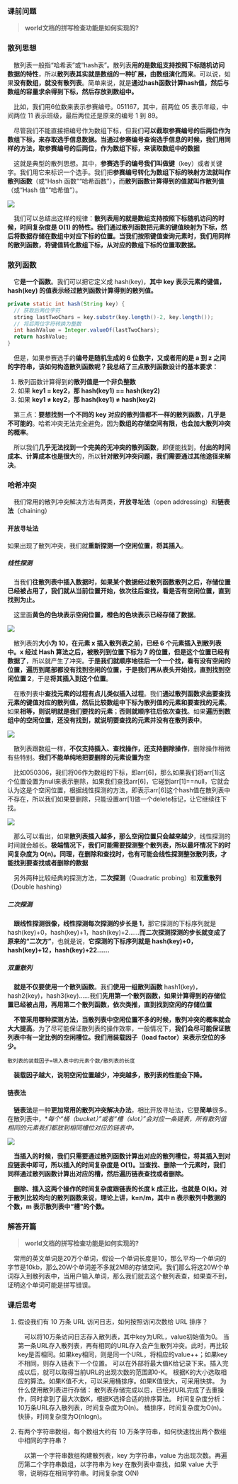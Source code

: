 ### 课前问题

> **world文档的拼写检查功能是如何实现的?**



### 散列思想

&emsp;散列表一般指“哈希表”或“hash表”。散列表**用的是数组支持按照下标随机访问数据的特性**，所以**散列表其实就是数组的一种扩展，由数组演化而来**。可以说，如果**没有数组，就没有散列表**。简单来说，就是**通过hash函数计算hash值，然后与数组的容量求余得到下标，然后存放到数组中。**

&emsp;比如，我们用6位数来表示参赛编号。051167，其中，前两位 05 表示年级，中间两位 11 表示班级，最后两位还是原来的编号 1 到 89。

&emsp;尽管我们不能直接把编号作为数组下标，但我们**可以截取参赛编号的后两位作为数组下标，来存取选手信息数据。当通过参赛编号查询选手信息的时候，我们用同样的方法，取参赛编号的后两位，作为数组下标，来读取数组中的数据**

&emsp;这就是典型的散列思想。其中，**参赛选手的编号我们叫做键**（key）或者关键字。我们用它来标识一个选手。我们把**参赛编号转化为数组下标的映射方法就叫作散列函数**（或“Hash 函数”“哈希函数”），而**散列函数计算得到的值就叫作散列值**（或“Hash 值”“哈希值”）。

![](https://i.loli.net/2020/10/08/vGKfEVWhpitkJP5.jpg)

&emsp;我们可以总结出这样的规律：**散列表用的就是数组支持按照下标随机访问的时候，时间复杂度是 O(1) 的特性。我们通过散列函数把元素的键值映射为下标，然后将数据存储在数组中对应下标的位置。当我们按照键值查询元素时，我们用同样的散列函数，将键值转化数组下标，从对应的数组下标的位置取数据。**



### 散列函数

&emsp;它**是一个函数**。我们可以把它定义成 hash(key)，**其中 key 表示元素的键值，hash(key) 的值表示经过散列函数计算得到的散列值。**

```java
private static int hash(String key) {
  // 获取后两位字符
  string lastTwoChars = key.substr(key.length()-2, key.length());
  // 将后两位字符转换为整数
  int hashValue = Integer.valueOf(lastTwoChars);
  return hashValue;
}
```

&emsp;但是，如果参赛选手的**编号是随机生成的 6 位数字，又或者用的是 a 到 z 之间的字符串，该如何构造散列函数呢？我总结了三点散列函数设计的基本要求：**

1. 散列函数计算得到的**散列值是一个非负整数**
2. 如果 **key1 = key2，那 hash(key1) == hash(key2)**
3. 如果 **key1 ≠ key2，那 hash(key1) ≠ hash(key2)**

&emsp;第三点：**要想找到一个不同的 key 对应的散列值都不一样的散列函数，几乎是不可能的**。哈希冲突无法完全避免，因为**数组的存储空间有限，也会加大散列冲突的概率**。

&emsp;所以我们**几乎无法找到一个完美的无冲突的散列函数**，即便能找到，**付出的时间成本、计算成本也是很大**的，所以**针对散列冲突问题，我们需要通过其他途径来解决**。



### 哈希冲突

&emsp;我们常用的散列冲突解决方法有两类，**开放寻址法**（open addressing）和**链表法**（chaining）

#### **开放寻址法**

如果出现了散列冲突，我们就**重新探测一个空闲位置，将其插入**。

##### **线性探测**

&emsp;当我们**往散列表中插入数据时，如果某个数据经过散列函数散列之后，存储位置已经被占用了，我们就从当前位置开始，依次往后查找，看是否有空闲位置，直到找到为止。**

&emsp;这里面**黄色的色块表示空闲位置，橙色的色块表示已经存储了数据**。

![](https://i.loli.net/2020/10/08/Hg1UGKYnhbdPMze.jpg)

&emsp;散列表的**大小为 10，在元素 x 插入散列表之前，已经 6 个元素插入到散列表中。x 经过 Hash 算法之后，被散列到位置下标为 7 的位置，但是这个位置已经有数据了**，所以就产生了冲突。**于是我们就顺序地往后一个一个找，看有没有空闲的位置，遍历到尾部都没有找到空闲的位置，于是我们再从表头开始找，直到找到空闲位置 2**，于是**将其插入到这个位置**。

&emsp;在散列表中**查找元素的过程有点儿类似插入过程**。我们**通过散列函数求出要查找元素的键值对应的散列值，然后比较数组中下标为散列值的元素和要查找的元素**。如果**相等，则说明就是我们要找的元素**；**否则就顺序往后依次查找**。如果**遍历到数组中的空闲位置，还没有找到，就说明要查找的元素并没有在散列表中**。

![](https://i.loli.net/2020/10/08/lHvBu2c1M9T4P8C.jpg)

&emsp;散列表跟数组一样，**不仅支持插入、查找操作，还支持删除操作**，删除操作稍微有些特别。**我们不能单纯地把要删除的元素设置为空**

&emsp;比如050306，我们将06作为数组的下标，即arr[6]，那么如果我们将arr[1]这个位置设置为null来表示删除，如果我们查找arr[6]，它碰到arr[1]==null，它就会认为这是个空闲位置，根据线性探测的方法，即表示arr[6]这个hash值在散列表中不存在，所以我们如果要删除，只能设置arr[1]做一个delete标记，让它继续往下找。

![](https://i.loli.net/2020/10/08/VpCOlmIwHk17M6N.jpg)

&emsp;那么可以看出，如果**散列表插入越多，那么空闲位置只会越来越少**，线性探测的时间就会越长。**极端情况下，我们可能需要探测整个散列表，所以最坏情况下的时间复杂度为 O(n)。同理，在删除和查找时，也有可能会线性探测整张散列表，才能找到要查找或者删除的数据**

&emsp;另外两种比较经典的探测方法，**二次探测**（Quadratic probing）和**双重散列**（Double hashing）

##### 二次探测

&emsp;**跟线性探测很像，线性探测每次探测的步长是 1**，那它探测的下标序列就是 hash(key)+0，hash(key)+1，hash(key)+2……**而二次探测探测的步长就变成了原来的“二次方”**，也就是说，**它探测的下标序列就是 hash(key)+0，hash(key)+12，hash(key)+22……**

##### 双重散列

&emsp;**就是不仅要使用一个散列函数**。我们**使用一组散列函数** hash1(key)，hash2(key)，hash3(key)……我们**先用第一个散列函数，如果计算得到的存储位置已经被占用，再用第二个散列函数，依次类推，直到找到空闲的存储位置**

&emsp;**不管采用哪种探测方法，当散列表中空闲位置不多的时候，散列冲突的概率就会大大提高**。为了尽可能保证散列表的操作效率，一般情况下，**我们会尽可能保证散列表中有一定比例的空闲槽位。我们用装载因子（load factor）来表示空位的多少。**

```
散列表的装载因子=填入表中的元素个数/散列表的长度
```

&emsp;**装载因子越大，说明空闲位置越少，冲突越多，散列表的性能会下降。**



#### 链表法

&emsp;**链表法**是一种**更加常用的散列冲突解决办法**，相比开放寻址法，它要**简单**很多。在散列表中，**每个“桶（bucket）”或者“槽（slot）”会对应一条链表，所有散列值相同的元素我们都放到相同槽位对应的链表中。*

![](https://i.loli.net/2020/10/08/CoKhRdB9F6DOQ4L.jpg)

&emsp;**当插入的时候，我们只需要通过散列函数计算出对应的散列槽位，将其插入到对应链表中即可，所以插入的时间复杂度是 O(1)。当查找、删除一个元素时，我们同样通过散列函数计算出对应的槽，然后遍历链表查找或者删除。**

&emsp;**删除、插入这两个操作的时间复杂度跟链表的长度 k 成正比，也就是 O(k)。对于散列比较均匀的散列函数来说，理论上讲，k=n/m，其中 n 表示散列中数据的个数，m 表示散列表中“槽”的个数。**



### 解答开篇

> **world文档的拼写检查功能是如何实现的?**

&emsp;常用的英文单词是20万个单词，假设一个单词长度是10，那么平均一个单词的字节是10kb，那么20W个单词差不多就2MB的存储空间。我们那么将这20W个单词存入到散列表中，当用户输入单词，那么我们就去这个散列表查，如果查不到，证明这个单词可能是拼写错误。



### 课后思考

1. 假设我们有 10 万条 URL 访问日志，如何按照访问次数给 URL 排序？

   &emsp;可以将10万条访问日志存入散列表，其中key为URL，value初始值为0。 当第一条URL存入散列表，再有相同的URL存入会产生散列冲突。此时，再比较key是否相同。如果key相同，则是同一个URL，将相应的value++；如果key不相同，则存入链表下一个位置。 可以在外部将最大值K给记录下来。插入完成以后，就可以取得当前URL的出现次数的范围即0-K。 根据K的大小选取相应的算法。如果K值不大，可以采用桶排序。如果K值很大，可采用快排。 为什么使用散列表进行存储： 散列表存储完成以后，已经对URL完成了去重操作，同时拿到了最大次数K，根据K选择合适的排序算法。 时间复杂度分析： 10万条URL存入散列表，时间复杂度为O(n)。 桶排序，时间复杂度为O(n)。 快排，时间复杂度为O(nlogn)。

    

2. 有两个字符串数组，每个数组大约有 10 万条字符串，如何快速找出两个数组中相同的字符串？

   &emsp;以第一个字符串数组构建散列表，key 为字符串，value 为出现次数。再遍历第二个字符串数组，以字符串为 key 在散列表中查找，如果 value 大于零，说明存在相同字符串。时间复杂度 O(N)